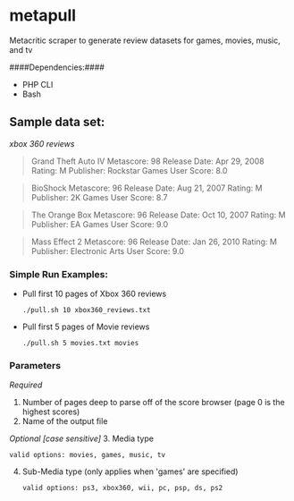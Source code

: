 metapull
======
Metacritic scraper to generate review datasets for games, movies, music, and tv

####Dependencies:####
*	PHP CLI
*	Bash

## Sample data set: ##
*xbox 360 reviews*

> Grand Theft Auto IV
> Metascore: 98 
> Release Date: Apr 29, 2008 
> Rating: M 
> Publisher: Rockstar Games 
> User Score: 8.0

> BioShock 
> Metascore: 96 
> Release Date: Aug 21, 2007 
> Rating: M 
> Publisher: 2K Games 
> User Score: 8.7

> The Orange Box 
> Metascore: 96 
> Release Date: Oct 10, 2007 
> Rating: M 
> Publisher: EA Games 
> User Score: 9.0

> Mass Effect 2 
> Metascore: 96 
> Release Date: Jan 26, 2010 
> Rating: M 
> Publisher: Electronic Arts 
> User Score: 9.0

### Simple Run Examples: ###
*	Pull first 10 pages of Xbox 360 reviews

		./pull.sh 10 xbox360_reviews.txt

*	Pull first 5 pages of Movie reviews

		./pull.sh 5 movies.txt movies

### Parameters ###
*Required*
1.	Number of pages deep to parse off of the score browser (page 0 is the highest scores)
2.	Name of the output file

*Optional [case sensitive]*
3.	Media type

	valid options: movies, games, music, tv
4.	Sub-Media type (only applies when 'games' are specified) 

        valid options: ps3, xbox360, wii, pc, psp, ds, ps2
